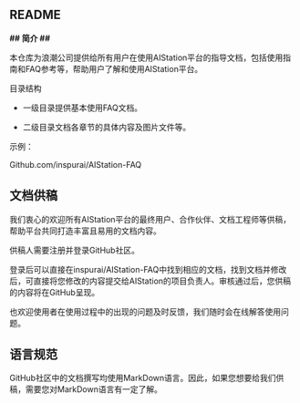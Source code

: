 ## **README** ##
**## 简介 ##**

本仓库为浪潮公司提供给所有用户在使用AIStation平台的指导文档，包括使用指南和FAQ参考等，帮助用户了解和使用AIStation平台。

目录结构


- 一级目录提供基本使用FAQ文档。


- 二级目录文档各章节的具体内容及图片文件等。

示例：

Github.com/inspurai/AIStation-FAQ


## 文档供稿 ##
我们衷心的欢迎所有AIStation平台的最终用户、合作伙伴、文档工程师等供稿，帮助平台共同打造丰富且易用的文档内容。

供稿人需要注册并登录GitHub社区。

登录后可以直接在inspurai/AIStation-FAQ中找到相应的文档，找到文档并修改后，可直接将您修改的内容提交给AIStation的项目负责人。审核通过后，您供稿的内容将在GitHub呈现。

也欢迎使用者在使用过程中的出现的问题及时反馈，我们随时会在线解答使用问题。


## 语言规范 ##

GitHub社区中的文档撰写均使用MarkDown语言。因此，如果您想要给我们供稿，需要您对MarkDown语言有一定了解。